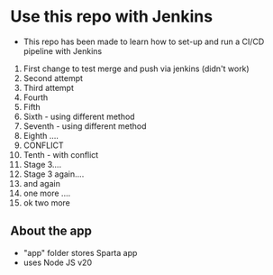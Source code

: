 # Use this repo with Jenkins
* This repo has been made to learn how to set-up and run a CI/CD pipeline with Jenkins
1. First change to test merge and push via jenkins (didn't work)
2. Second attempt
3. Third attempt
4. Fourth
5. Fifth
6. Sixth - using different method
7. Seventh - using different method
8. Eighth ....
9. CONFLICT
10. Tenth - with conflict
11. Stage 3....
12. Stage 3 again....
13. and again
14. one more ....
15. ok two more
## About the app
- "app" folder stores Sparta app
- uses Node JS v20
